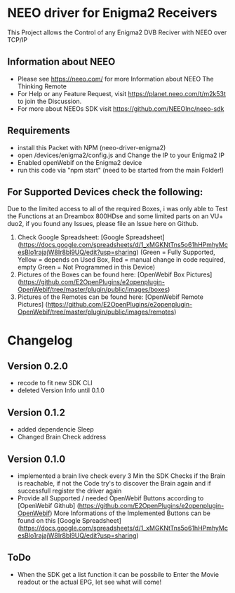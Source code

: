 # NEEO driver for Enigma2 Receivers

This Project allows the Control of any Enigma2 DVB Reciver with NEEO over TCP/IP

## Information about NEEO

- Please see https://neeo.com/ for more Information about NEEO The Thinking Remote
- For Help or any Feature Request, visit https://planet.neeo.com/t/m2k53t to join the Discussion.
- For more about NEEOs SDK visit https://github.com/NEEOInc/neeo-sdk

## Requirements

- install this Packet with NPM (neeo-driver-enigma2)
- open /devices/enigma2/config.js and Change the IP to your Enigma2 IP
- Enabled openWebif on the Enigma2 device
- run this code via "npm start" (need to be started from the main Folder!)

## For Supported Devices check the following:

   Due to the limited access to all of the required Boxes, i was only able to Test the Functions at an Dreambox 800HDse and some limited parts on an VU+ duo2, if you found any Issues, please file an Issue here on Github.
1. Check Google Spreadsheet: [Google Spreadsheet] (https://docs.google.com/spreadsheets/d/1_xMGKNtTns5o61hHPmhyMcesBlo1rajajW8Ir8bl9UQ/edit?usp=sharing)
   (Green = Fully Supported, Yellow = depends on Used Box, Red = manual change in code required, empty Green = Not Programmed in this Device)
2. Pictures of the Boxes can be found here: [OpenWebif Box Pictures] (https://github.com/E2OpenPlugins/e2openplugin-OpenWebif/tree/master/plugin/public/images/boxes)
3. Pictures of the Remotes can be found here: [OpenWebif Remote Pictures] (https://github.com/E2OpenPlugins/e2openplugin-OpenWebif/tree/master/plugin/public/images/remotes)

# Changelog

## Version 0.2.0

- recode to fit new SDK CLI
- deleted Version Info until 0.1.0

## Version 0.1.2

- added dependencie Sleep
- Changed Brain Check address

## Version 0.1.0

- implemented a brain live check every 3 Min the SDK Checks if the Brain is reachable, if not the Code try's to discover the Brain again and if successfull register the driver again
- Provide all Supported / needed OpenWebif Buttons according to [OpenWebif Github] (https://github.com/E2OpenPlugins/e2openplugin-OpenWebif)
  More Informations of the Implemented Buttons can be found on this [Google Spreadsheet] (https://docs.google.com/spreadsheets/d/1_xMGKNtTns5o61hHPmhyMcesBlo1rajajW8Ir8bl9UQ/edit?usp=sharing)

## ToDo

- When the SDK get a list function it can be possbile to Enter the Movie readout or the actual EPG, let see what will come!